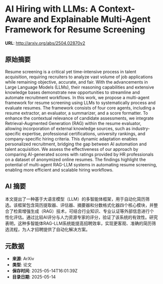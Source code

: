 # AI Hiring with LLMs: A Context-Aware and Explainable Multi-Agent Framework for Resume Screening

**URL**: http://arxiv.org/abs/2504.02870v2

## 原始摘要

Resume screening is a critical yet time-intensive process in talent
acquisition, requiring recruiters to analyze vast volume of job applications
while remaining objective, accurate, and fair. With the advancements in Large
Language Models (LLMs), their reasoning capabilities and extensive knowledge
bases demonstrate new opportunities to streamline and automate recruitment
workflows. In this work, we propose a multi-agent framework for resume
screening using LLMs to systematically process and evaluate resumes. The
framework consists of four core agents, including a resume extractor, an
evaluator, a summarizer, and a score formatter. To enhance the contextual
relevance of candidate assessments, we integrate Retrieval-Augmented Generation
(RAG) within the resume evaluator, allowing incorporation of external knowledge
sources, such as industry-specific expertise, professional certifications,
university rankings, and company-specific hiring criteria. This dynamic
adaptation enables personalized recruitment, bridging the gap between AI
automation and talent acquisition. We assess the effectiveness of our approach
by comparing AI-generated scores with ratings provided by HR professionals on a
dataset of anonymized online resumes. The findings highlight the potential of
multi-agent RAG-LLM systems in automating resume screening, enabling more
efficient and scalable hiring workflows.


## AI 摘要

本文提出了一种基于大语言模型（LLM）的多智能体框架，用于自动化简历筛选。该框架包含简历提取器、评估器、摘要器和分数格式化器四个核心模块，并整合了检索增强生成（RAG）技术，可结合行业知识、专业认证等外部信息进行个性化评估。通过比较AI评分与人力资源专家的评分，验证了该系统的有效性。研究表明，这种多智能体RAG-LLM系统能提高招聘效率，实现更客观、准确的简历筛选流程，为人才招聘提供了自动化解决方案。

## 元数据

- **来源**: ArXiv
- **类型**: 论文
- **保存时间**: 2025-05-14T16:01:39Z
- **目录日期**: 2025-05-14

